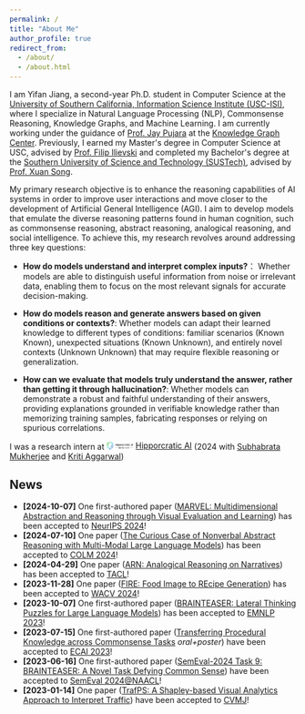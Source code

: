 ```yaml
---
permalink: /
title: "About Me"
author_profile: true
redirect_from: 
  - /about/
  - /about.html
---
```

I am Yifan Jiang, a second-year Ph.D. student in Computer Science at the [University of Southern California, Information Science Institute (USC-ISI)](https://www.isi.edu/), where I specialize in Natural Language Processing (NLP), Commonsense Reasoning, Knowledge Graphs, and Machine Learning. I am currently working under the guidance of [Prof. Jay Pujara](https://www.jaypujara.org/index.html) at the [Knowledge Graph Center](https://www.isi.edu/centers-ckg/). Previously, I earned my Master's degree in Computer Science at USC, advised by [Prof. Filip Ilievski](https://www.ilievski.info/) and completed my Bachelor's degree at the [Southern University of Science and Technology (SUSTech)](https://www.sustech.edu.cn/en/), advised by [Prof. Xuan Song](https://sai.jlu.edu.cn/info/1094/4545.htm).

My primary research objective is to enhance the reasoning capabilities of AI systems in order to improve user interactions and move closer to the development of Artificial General Intelligence (AGI). I aim to develop models that emulate the diverse reasoning patterns found in human cognition, such as commonsense reasoning, abstract reasoning, analogical reasoning, and social intelligence. To achieve this, my research revolves around addressing three key questions:

- **How do models understand and interpret complex inputs?**： Whether models are able to distinguish useful information from noise or irrelevant data, enabling them to focus on the most relevant signals for accurate decision-making.

- **How do models reason and generate answers based on given conditions or contexts?**: Whether models can adapt their learned knowledge to different types of conditions: familiar scenarios (Known Known), unexpected situations (Known Unknown), and entirely novel contexts (Unknown Unknown) that may require flexible reasoning or generalization.

- **How can we evaluate that models truly understand the answer, rather than getting it through hallucination?**: Whether models can demonstrate a robust and faithful understanding of their answers, providing explanations grounded in verifiable knowledge rather than memorizing training samples, fabricating responses or relying on spurious correlations.

I was a research intern at <a href="https://www.hippocraticai.com/" style="display: inline-flex; align-items: center;"><img src="../assets/main-hippocratic-logo-full-color.png" alt="Hippocratic AI Logo" style="height: 1em; margin-right: 0.3em;">Hipporcratic AI</a> (2024 with [Subhabrata Mukherjee](https://subhomukherjee.com/) and [Kriti Aggarwal](https://www.linkedin.com/in/kriti-agg/))



## News

<!--
- **[2024-10-07]** One first-authored [paper](https://arxiv.org/abs/2404.13591) has been accepted to [NeurIPS 2024](https://neurips.cc/)!
- **[2024-07-10]** One [paper](https://arxiv.org/abs/2401.12117) has been accepted to [COLM 2024](https://colmweb.org/)!
- **[2024-04-29]** One [paper](https://direct.mit.edu/tacl/article/doi/10.1162/tacl_a_00688/124260/ARN-Analogical-Reasoning-on-Narratives) has been accepted to [TACL](https://transacl.org/index.php/tacl)!
- **[2023-11-28]** One [paper](https://openaccess.thecvf.com/content/WACV2024/html/Chhikara_FIRE_Food_Image_to_REcipe_Generation_WACV_2024_paper.html) has been accepted to [WACV 2024](https://wacv2024.thecvf.com/)!
- **[2023-10-07]** One first-authored [paper](https://arxiv.org/abs/2310.05057) has been accepted to [EMNLP 2023](https://2023.emnlp.org/)!
- **[2023-07-15]** One first-authored [paper](https://arxiv.org/abs/2304.13867) (_oral+poster_) have been accepted to [ECAI 2023](https://ecai2023.eu/ECAI2023)!
- **[2023-06-16]** One first-authored [paper](https://arxiv.org/abs/2404.16068) have been accepted to [SemEval 2024@NAACL](https://semeval.github.io/SemEval2024/cft)!
- **[2023-01-14]** One [paper](https://arxiv.org/abs/2404.16068) have been accepted to [CVMJ](https://www.editorialmanager.com/cvmj/default.aspx)!
-->


- **[2024-10-07]** One first-authored paper ([MARVEL: Multidimensional Abstraction and Reasoning through Visual Evaluation and Learning](https://arxiv.org/abs/2404.13591)) has been accepted to [NeurIPS 2024](https://neurips.cc/)!
- **[2024-07-10]** One paper ([The Curious Case of Nonverbal Abstract Reasoning with Multi-Modal Large Language Models](https://arxiv.org/abs/2401.12117)) has been accepted to [COLM 2024](https://colmweb.org/)!
- **[2024-04-29]** One paper ([ARN: Analogical Reasoning on Narratives](https://direct.mit.edu/tacl/article/doi/10.1162/tacl_a_00688/124260/ARN-Analogical-Reasoning-on-Narratives)) has been accepted to [TACL](https://transacl.org/index.php/tacl)!
- **[2023-11-28]** One paper ([FIRE: Food Image to REcipe Generation](https://openaccess.thecvf.com/content/WACV2024/html/Chhikara_FIRE_Food_Image_to_REcipe_Generation_WACV_2024_paper.html)) has been accepted to [WACV 2024](https://wacv2024.thecvf.com/)!
- **[2023-10-07]** One first-authored paper ([BRAINTEASER: Lateral Thinking Puzzles for Large Language Models](https://arxiv.org/abs/2310.05057)) has been accepted to [EMNLP 2023](https://2023.emnlp.org/)!
- **[2023-07-15]** One first-authored paper ([Transferring Procedural Knowledge across Commonsense Tasks](https://arxiv.org/abs/2304.13867) _oral+poster_) have been accepted to [ECAI 2023](https://ecai2023.eu/ECAI2023)!
- **[2023-06-16]** One first-authored paper ([SemEval-2024 Task 9: BRAINTEASER: A Novel Task Defying Common Sense](https://arxiv.org/abs/2404.16068)) have been accepted to [SemEval 2024@NAACL](https://semeval.github.io/SemEval2024/cft)!
- **[2023-01-14]** One paper ([TrafPS: A Shapley-based Visual Analytics Approach to Interpret Traffic](https://arxiv.org/abs/2404.16068)) have been accepted to [CVMJ](https://www.editorialmanager.com/cvmj/default.aspx)!








